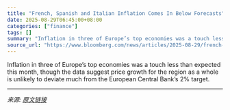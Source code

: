 ```yaml
---
title: "French, Spanish and Italian Inflation Comes In Below Forecasts"
date: 2025-08-29T06:45:00+08:00
categories: ["finance"]
tags: []
summary: "Inflation in three of Europe’s top economies was a touch less than expected this month, though the data suggest price growth for the region as a whole is unlikely to deviate much from the European Cen"
source_url: "https://www.bloomberg.com/news/articles/2025-08-29/french-inflation-eased-further-below-ecb-s-2-target-in-august"
---
```


Inflation in three of Europe’s top economies was a touch less than expected this month, though the data suggest price growth for the region as a whole is unlikely to deviate much from the European Central Bank’s 2% target.

---

*来源: [原文链接](https://www.bloomberg.com/news/articles/2025-08-29/french-inflation-eased-further-below-ecb-s-2-target-in-august)*
